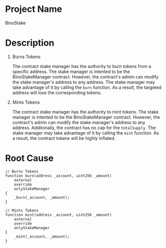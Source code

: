 # Project Name
BinoStake

# Description
1. Burns Tokens
    
    The contract stake manager has the authority to burn tokens from a specific address. The stake manager is intented to be the BinoStakeManager contract. However, the contract's admin can modify the stake manager's address to any address. The stake manager may take advantage of it by calling the `burn` function. As a result, the targeted address will lose the corresponding tokens.
    
2. Mints Tokens
    
    The contract stake manager has the authority to mint tokens. The stake manager is intented to be the BinoStakeManager contract. However, the contract's admin can modify the stake manager's address to any address. Additonally, the contract has no cap for the `totalSupply`. The stake manager may take advantage of it by calling the `mint` function. As a result, the contract tokens will be highly inflated.

# Root Cause
```solidity
// Burns Tokens
function burn(address _account, uint256 _amount)
    external
    override
    onlyStakeManager
{
    _burn(_account, _amount);
}

// Mints Tokens
function mint(address _account, uint256 _amount)
    external
    override
    onlyStakeManager
{
    _mint(_account, _amount);
}